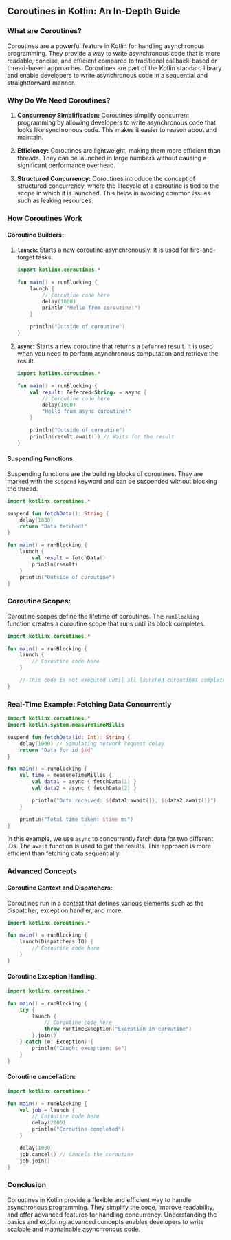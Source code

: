 ## Coroutines in Kotlin: An In-Depth Guide

### What are Coroutines?

Coroutines are a powerful feature in Kotlin for handling asynchronous programming. They provide a way to write asynchronous code that is more readable, concise, and efficient compared to traditional callback-based or thread-based approaches. Coroutines are part of the Kotlin standard library and enable developers to write asynchronous code in a sequential and straightforward manner.

### Why Do We Need Coroutines?

1. **Concurrency Simplification:** Coroutines simplify concurrent programming by allowing developers to write asynchronous code that looks like synchronous code. This makes it easier to reason about and maintain.

2. **Efficiency:** Coroutines are lightweight, making them more efficient than threads. They can be launched in large numbers without causing a significant performance overhead.

3. **Structured Concurrency:** Coroutines introduce the concept of structured concurrency, where the lifecycle of a coroutine is tied to the scope in which it is launched. This helps in avoiding common issues such as leaking resources.

### How Coroutines Work

#### Coroutine Builders:

1. **`launch`:** Starts a new coroutine asynchronously. It is used for fire-and-forget tasks.

    ```kotlin
    import kotlinx.coroutines.*

    fun main() = runBlocking {
        launch {
            // Coroutine code here
            delay(1000)
            println("Hello from coroutine!")
        }

        println("Outside of coroutine")
    }
    ```

2. **`async`:** Starts a new coroutine that returns a `Deferred` result. It is used when you need to perform asynchronous computation and retrieve the result.

    ```kotlin
    import kotlinx.coroutines.*

    fun main() = runBlocking {
        val result: Deferred<String> = async {
            // Coroutine code here
            delay(1000)
            "Hello from async coroutine!"
        }

        println("Outside of coroutine")
        println(result.await()) // Waits for the result
    }
    ```

#### Suspending Functions:

Suspending functions are the building blocks of coroutines. They are marked with the `suspend` keyword and can be suspended without blocking the thread.

```kotlin
import kotlinx.coroutines.*

suspend fun fetchData(): String {
    delay(1000)
    return "Data fetched!"
}

fun main() = runBlocking {
    launch {
        val result = fetchData()
        println(result)
    }
    println("Outside of coroutine")
}
```

### Coroutine Scopes:

Coroutine scopes define the lifetime of coroutines. The `runBlocking` function creates a coroutine scope that runs until its block completes.

```kotlin
import kotlinx.coroutines.*

fun main() = runBlocking {
    launch {
        // Coroutine code here
    }

    // This code is not executed until all launched coroutines complete
}
```

### Real-Time Example: Fetching Data Concurrently

```kotlin
import kotlinx.coroutines.*
import kotlin.system.measureTimeMillis

suspend fun fetchData(id: Int): String {
    delay(1000) // Simulating network request delay
    return "Data for id $id"
}

fun main() = runBlocking {
    val time = measureTimeMillis {
        val data1 = async { fetchData(1) }
        val data2 = async { fetchData(2) }

        println("Data received: ${data1.await()}, ${data2.await()}")
    }

    println("Total time taken: $time ms")
}
```

In this example, we use `async` to concurrently fetch data for two different IDs. The `await` function is used to get the results. This approach is more efficient than fetching data sequentially.

### Advanced Concepts

#### Coroutine Context and Dispatchers:

Coroutines run in a context that defines various elements such as the dispatcher, exception handler, and more.

```kotlin
import kotlinx.coroutines.*

fun main() = runBlocking {
    launch(Dispatchers.IO) {
        // Coroutine code here
    }
}
```

#### Coroutine Exception Handling:

```kotlin
import kotlinx.coroutines.*

fun main() = runBlocking {
    try {
        launch {
            // Coroutine code here
            throw RuntimeException("Exception in coroutine")
        }.join()
    } catch (e: Exception) {
        println("Caught exception: $e")
    }
}
```

#### Coroutine cancellation:

```kotlin
import kotlinx.coroutines.*

fun main() = runBlocking {
    val job = launch {
        // Coroutine code here
        delay(2000)
        println("Coroutine completed")
    }

    delay(1000)
    job.cancel() // Cancels the coroutine
    job.join()
}
```

### Conclusion

Coroutines in Kotlin provide a flexible and efficient way to handle asynchronous programming. They simplify the code, improve readability, and offer advanced features for handling concurrency. Understanding the basics and exploring advanced concepts enables developers to write scalable and maintainable asynchronous code.